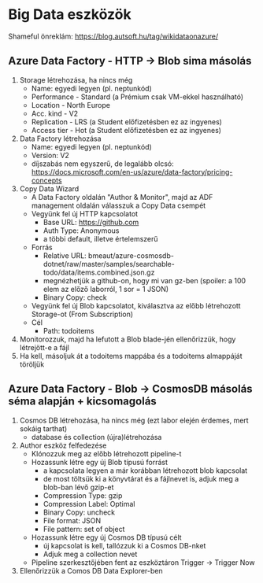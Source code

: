 # Big Data eszközök
Shameful önreklám: https://blog.autsoft.hu/tag/wikidataonazure/

## Azure Data Factory - HTTP -> Blob sima másolás
1. Storage létrehozása, ha nincs még
    - Name: egyedi legyen (pl. neptunkód)
    - Performance - Standard (a Prémium csak VM-ekkel használható)
    - Location - North Europe
    - Acc. kind - V2
    - Replication - LRS (a Student előfizetésben ez az ingyenes)
    - Access tier - Hot (a Student előfizetésben ez az ingyenes)
2. Data Factory létrehozása
    - Name: egyedi legyen (pl. neptunkód)
    - Version: V2
    - díjszabás nem egyszerű, de legalább olcsó: https://docs.microsoft.com/en-us/azure/data-factory/pricing-concepts
3. Copy Data Wizard
    - A Data Factory oldalán "Author & Monitor", majd az ADF management oldalán válasszuk a Copy Data csempét
    - Vegyünk fel új HTTP kapcsolatot
        - Base URL: https://github.com
        - Auth Type: Anonymous
        - a többi default, illetve értelemszerű
    - Forrás
        - Relative URL: bmeaut/azure-cosmosdb-dotnet/raw/master/samples/searchable-todo/data/items.combined.json.gz
        - megnézhetjük a github-on, hogy mi van gz-ben (spoiler: a 100 elem az előző laborról, 1 sor = 1 JSON)
        - Binary Copy: check
    - Vegyünk fel új Blob kapcsolatot, kiválasztva az előbb létrehozott Storage-ot (From Subscription)
    - Cél
        - Path: todoitems   
4. Monitorozzuk, majd ha lefutott a Blob blade-jén ellenőrizzük, hogy létrejött-e a fájl
5. Ha kell, másoljuk át a todoitems mappába és a todoitems almappáját töröljük

## Azure Data Factory - Blob -> CosmosDB másolás séma alapján + kicsomagolás
1. Cosmos DB létrehozása, ha nincs még (ezt labor elején érdemes, mert sokáig tarthat)
    - database és collection (újra)létrehozása
2. Author eszköz felfedezése
    - Klónozzuk meg az előbb létrehozott pipeline-t
    - Hozassunk létre egy új Blob típusú forrást
        - a kapcsolata legyen a már korábban létrehozott blob kapcsolat
        - de most töltsük ki a könyvtárat és a fájlnevet is, adjuk meg a blob-ban lévő gzip-et
        - Compression Type: gzip
        - Compression Label: Optimal
        - Binary Copy: uncheck
        - File format: JSON
        - File pattern: set of object        
    - Hozassunk létre egy új Cosmos DB típusú célt
        - új kapcsolat is kell, tallózzuk ki a Cosmos DB-nket
        - Adjuk meg a collection nevet
    - Pipeline szerkesztőjében fent az eszköztáron Trigger -> Trigger Now
3. Ellenőrizzük a Comos DB  Data Explorer-ben








    

